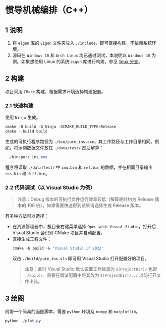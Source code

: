 # 惯导机械编排（C++）
## 1 说明
1. 将 `eigen` 库的 `Eigen` 文件夹放入 `./include`，即可直接构建，不依赖系统环境。
2. 源码在 `Windows 10` 和 `Arch Linux` 均已通过测试，本说明以 `Windows 10` 为例。如果想使用 Linux 的系统 `eigen` 库进行构建，参见 [linux 分支](https://github.com/ChuJiani/ins/tree/linux)。
## 2 构建
项目采用 `CMake` 构建，根据需求环境选择构建配置。
### 2.1 快速构建
使用 `Ninja` 生成。
```PowerShell
cmake -B build -G Ninja -DCMAKE_BUILD_TYPE=Release
cmake --build build
```
生成的可执行程序路径为 `./bin/pure_ins.exe`，其工作路径与工作目录相同。例如，将示例数据文件放在 `./data/test/` 然后解算：
```PowerShell
 ./bin/pure_ins.exe
 ```
 程序将读取 `./data/test/` 中 `imu.bin` 和 `ref.bin` 的数据，并在相同目录输出 `res.bin` 和 `diff.bin`。
 ### 2.2 代码调试（以 Visual Studio 为例）
 > 注意：Debug 版本的可执行文件运行效率较低（解算耗时约为 Release 版本的 100 倍），如果需要快速得到结果请选择生成 Release 版本。

 有多种方法可以选择：
 - 在资源管理器中，根目录右键菜单选择 `Open with Visual Studio`，打开后 Visual Studio 会识别 CMake 项目并自动配置。
 - 直接生成工程文件：
    ```PowerShell
    cmake -B build -G "Visual Studio 17 2022"
    ```
    双击 `./build/pure_ins.sln` 即可用 Visual Studio 打开配置好的项目。
    > 注意：此时 Visual Studio 默认设置工作目录为 `$(ProjectDir)/` 也即 `./build/`，需要在调试配置中将其改为 `$(ProjectDir)/../` 以防打开文件出错。
 ## 3 绘图
 附带一个简易的画图脚本，需要 `python` 环境及 `numpy` 和 `matplotlib`。
 ```PowerShell
 python ./plot.py
 ```